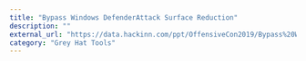 ```yaml
---
title: "Bypass Windows DefenderAttack Surface Reduction"
description: ""
external_url: "https://data.hackinn.com/ppt/OffensiveCon2019/Bypass%20Windows%20Exploit%20Guard%20ASR.pdf"
category: "Grey Hat Tools"
---
```

